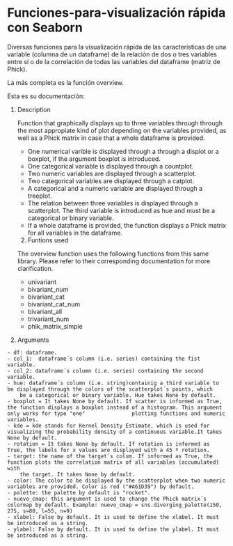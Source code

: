 # Funciones-para-visualización rápida con Seaborn
Diversas funciones para la visualización rápida de las características de una variable (columna de un dataframe) de la relación de dos o tres variables entre sí o de la correlación de todas las variables del dataframe (matriz de Phick).

La más completa es la función overview. 

Esta es su documentación:

 1. Description
    
    Function that graphically displays up to three variables through through the most appropiate kind of plot depending on the variables provided, as well as a Phick
    matrix in case that a whole dataframe is provided.
    
    - One numerical varible is displayed through a through a displot or a boxplot, if the argument boxplot is introduced.
    - One categorical variable is displayed through a countplot.
    - Two numeric variables are displayed through a scatterplot.
    - Two categorical variables are displayed through a catplot.
    - A categorical and a numeric variable are displayed through a treeplot.   
    - The relation between three variables is displayed through a scatterplot. The third variable is introduced as hue and must be a categorical or binary variable.
    - If a whole dataframe is provided, the function displays a Phick matrix for all variables in the dataframe.    
    
    2. Funtions used
    
    The overview function uses the following functions from this same library. 
    Please refer to their corresponding documentation for more clarification.
    
    - univariant
    - bivariant_num
    - bivariant_cat
    - bivariant_cat_num
    - bivariant_all
    - trivariant_num
    - phik_matrix_simple    
    
     
   3. Arguments
    
    - df: dataframe.
    - col_1:  dataframe´s column (i.e. series) containing the fist variable.
    - col_2: dataframe´s column (i.e. series) containing the second variable.
    - hue: dataframe´s column (i.e. string)containig a third variable to be displayed through the colors of the scatterplot´s points, which 
        be a categorical or binary variable. Hue takes None by default.
    - boxplot = It takes None by default. If scatter is informed as True, the function displays a boxplot instead of a histogram. This argument only works for type "one"               plotting functions and numeric variables.
    - kde = kde stands for Kernel Density Estimate, which is used for visualizing the probability density of a continuous variable.It takes None by default.
    - rotation = It takes None by default. If rotation is informed as True, the labels for x values are displayed with a 45 º rotation.
    - target: the name of the target´s colum. If informed as True, the function plots the correlation matrix of all variables (accumulated) with
        the target. It takes None by default.
    - color: The color to be displayed by the scatterplot when two numeric variables are provided. Color is red ("#A61D39") by default.
    - palette: the palette by default is "rocket".
    - nuevo_cmap: this argument is used to change the Phick matrix´s colormap by default. Example: nuevo_cmap = sns.diverging_palette(150, 275, s=80, l=55, n=9)
    - xlabel: False by default. It is used to define the xlabel. It must be introduced as a string.
    - ylabel: False by default. It is used to define the ylabel. It must be introduced as a string.
